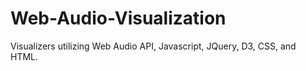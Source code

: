 # Web-Audio-Visualization
Visualizers utilizing Web Audio API, Javascript, JQuery, D3, CSS, and HTML.
